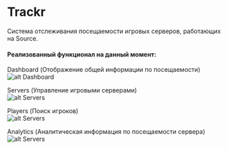 # Trackr

Система отслеживания посещаемости игровых серверов, работающих на Source.

#### Реализованный функционал на данный момент:

Dashboard (Отображение общей информации по посещаемости)
![alt Dashboard](https://i.imgur.com/EASpvsp.png)

Servers (Управление игровыми серверами)  
![alt Servers](https://i.imgur.com/23JaHVv.png)

Players (Поиск игроков)  
![alt Servers](https://i.imgur.com/HaZCG5P.png)

Analytics (Аналитическая информация по посещаемости сервера)  
![alt Servers](https://i.imgur.com/E50rgBr.png
)

